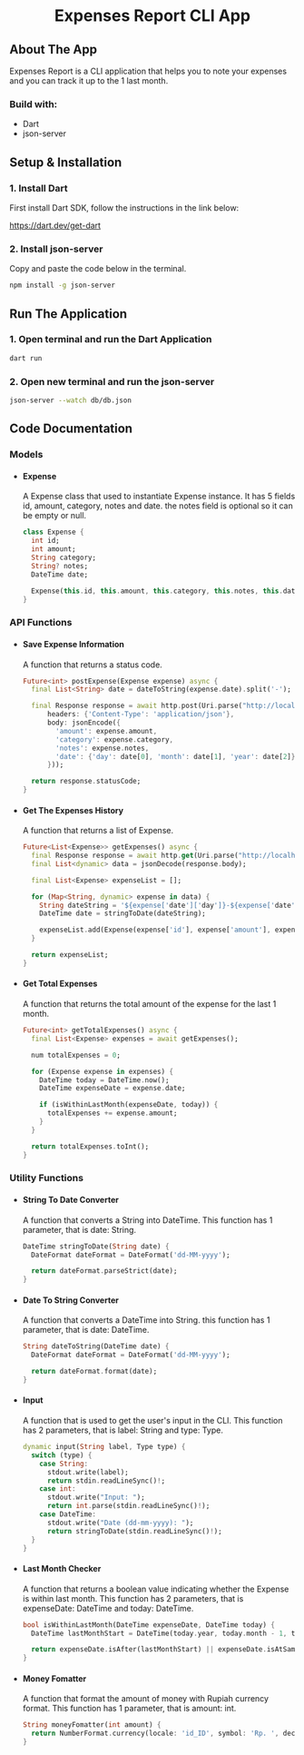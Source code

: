 <h1 align="center">Expenses Report CLI App</h1>

## About The App
Expenses Report is a CLI application that helps you to note your expenses and you can track it up to the 1 last month.

### Build with:
- Dart
- json-server

## Setup & Installation

### 1. Install Dart

<p>First install Dart SDK, follow the instructions in the link below:</p>
<a href="https://dart.dev/get-dart" target="_blank">https://dart.dev/get-dart</a>

### 2. Install json-server

Copy and paste the code below in the terminal.

```sh
npm install -g json-server
```

## Run The Application

### 1. Open terminal and run the Dart Application

```sh
dart run
```

### 2. Open new terminal and run the json-server
```sh
json-server --watch db/db.json
```

## Code Documentation

### Models
- #### Expense
  A Expense class that used to instantiate Expense instance. It has 5 fields id, amount, category, notes and date. the notes field is optional so it can be empty or null.

  ```dart
  class Expense {
    int id;
    int amount;
    String category;
    String? notes;
    DateTime date;

    Expense(this.id, this.amount, this.category, this.notes, this.date);
  }
  ```

### API Functions
- #### Save Expense Information
  A function that returns a status code.
  
  ```dart
  Future<int> postExpense(Expense expense) async {
    final List<String> date = dateToString(expense.date).split('-');

    final Response response = await http.post(Uri.parse("http://localhost:3000/expenses"),
        headers: {'Content-Type': 'application/json'},
        body: jsonEncode({
          'amount': expense.amount,
          'category': expense.category,
          'notes': expense.notes,
          'date': {'day': date[0], 'month': date[1], 'year': date[2]}
        }));

    return response.statusCode;
  }
  ```

- #### Get The Expenses History
  A function that  returns a list of Expense.

  ```dart
  Future<List<Expense>> getExpenses() async {
    final Response response = await http.get(Uri.parse("http://localhost:3000/expenses"));
    final List<dynamic> data = jsonDecode(response.body);

    final List<Expense> expenseList = [];

    for (Map<String, dynamic> expense in data) {
      String dateString = '${expense['date']['day']}-${expense['date']['month']}-${expense['date']['year']}';
      DateTime date = stringToDate(dateString);

      expenseList.add(Expense(expense['id'], expense['amount'], expense['category'], expense['notes'], date));
    }

    return expenseList;
  }
  ```

- #### Get Total Expenses
  A function that returns the total amount of the expense for the last 1 month.

  ```dart
  Future<int> getTotalExpenses() async {
    final List<Expense> expenses = await getExpenses();

    num totalExpenses = 0;

    for (Expense expense in expenses) {
      DateTime today = DateTime.now();
      DateTime expenseDate = expense.date;

      if (isWithinLastMonth(expenseDate, today)) {
        totalExpenses += expense.amount;
      }
    }

    return totalExpenses.toInt();
  }
  ```

### Utility Functions
- #### String To Date Converter
  A function that converts a String into DateTime. This function has 1 parameter, that is date: String.

  ```dart
  DateTime stringToDate(String date) {
    DateFormat dateFormat = DateFormat('dd-MM-yyyy');

    return dateFormat.parseStrict(date);
  }
  ```

- #### Date To String Converter
  A function that converts a DateTime into String. this function has 1 parameter, that is date: DateTime.

  ```dart
  String dateToString(DateTime date) {
    DateFormat dateFormat = DateFormat('dd-MM-yyyy');

    return dateFormat.format(date);
  }
  ```

- #### Input
  A function that is used to get the user's input in the CLI. This function has 2 parameters, that is label: String and type: Type.

  ```dart
  dynamic input(String label, Type type) {
    switch (type) {
      case String:
        stdout.write(label);
        return stdin.readLineSync()!;
      case int:
        stdout.write("Input: ");
        return int.parse(stdin.readLineSync()!);
      case DateTime:
        stdout.write("Date (dd-mm-yyyy): ");
        return stringToDate(stdin.readLineSync()!);
    }
  }
  ```

- #### Last Month Checker
  A function that returns a boolean value indicating whether the Expense is within last month. This function has 2 parameters, that is expenseDate: DateTime and today: DateTime.

  ```dart
  bool isWithinLastMonth(DateTime expenseDate, DateTime today) {
    DateTime lastMonthStart = DateTime(today.year, today.month - 1, today.day);

    return expenseDate.isAfter(lastMonthStart) || expenseDate.isAtSameMomentAs(lastMonthStart);
  }
  ```

- #### Money Fomatter
  A function that format the amount of money with Rupiah currency format. This function has 1 parameter, that is amount: int.

  ```dart
  String moneyFomatter(int amount) {
    return NumberFormat.currency(locale: 'id_ID', symbol: 'Rp. ', decimalDigits: 2).format(amount);
  }
  ```